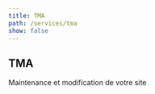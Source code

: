 ```yaml
---
title: TMA
path: /services/tma
show: false
---
```


## TMA

Maintenance et modification de votre site
